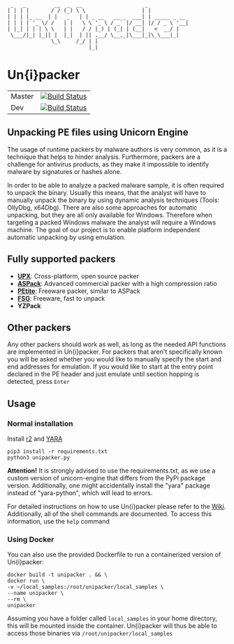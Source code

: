      _   _         __  _  __                    _
    | | | |       / / (_) \ \                  | |
    | | | |_ __  | |   _   | | _ __   __ _  ___| | _____ _ __
    | | | | '_ \/ /   | |   \ \ '_ \ / _` |/ __| |/ / _ \ '__|
    | |_| | | | \ \   | |   / / |_) | (_| | (__|   <  __/ |
     \___/|_| |_|| |  |_|  | || .__/ \__,_|\___|_|\_\___|_|
                  \_\     /_/ | |
                              |_|

# Un{i}packer
| | |
|---|---|
| Master  | [![Build Status](https://travis-ci.org/unipacker/unipacker.svg?branch=master)](https://travis-ci.org/unipacker/unipacker) |
| Dev  | [![Build Status](https://travis-ci.org/unipacker/unipacker.svg?branch=dev)](https://travis-ci.org/unipacker/unipacker) |
## Unpacking PE files using Unicorn Engine

The usage of runtime packers by malware authors is very common, as it is a technique that helps to hinder analysis.
Furthermore, packers are a challenge for antivirus products, as they make it impossible to identify malware by signatures
or hashes alone.

In order to be able to analyze a packed malware sample, it is often required to unpack the binary. Usually this means,
that the analyst will have to manually unpack the binary by using dynamic analysis techniques (Tools: OllyDbg, x64Dbg).
There are also some approaches for automatic unpacking, but they are all only available for Windows. Therefore when
targeting a packed Windows malware the analyst will require a Windows machine. The goal of our project is to enable
platform independent automatic unpacking by using emulation.

## Fully supported packers

- **[UPX](https://github.com/upx/upx)**: Cross-platform, open source packer
- **[ASPack](http://www.aspack.com/)**: Advanced commercial packer with a high compression ratio
- **[PEtite](https://www.un4seen.com/petite/)**: Freeware packer, similar to ASPack
- **[FSG](https://www.aldeid.com/wiki/Category:Digital-Forensics/Computer-Forensics/Anti-Reverse-Engineering/Packers/FSG)**: Freeware, fast to unpack
- **YZPack**

## Other packers
Any other packers should work as well, as long as the needed API functions are implemented in Un{i}packer. For packers that
aren't specifically known you will be asked whether you would like to manually specify the start and end addresses for emulation.
If you would like to start at the entry point declared in the PE header and just emulate until section hopping is detected,
press ```Enter```

## Usage
### Normal installation
Install [r2](https://github.com/radare/radare2) and [YARA](https://github.com/VirusTotal/yara)
```
pip3 install -r requirements.txt
python3 unipacker.py
```
**Attention!** It is strongly advised to use the requirements.txt, as we use a custom version of unicorn-engine that differs
from the PyPi package version. Additionally, one might accidentally install the "yara" package instead of "yara-python",
which will lead to errors.

For detailed instructions on how to use Un{i}packer please refer to the [Wiki](https://github.com/unipacker/unipacker/wiki).
Additionally, all of the shell commands are documented. To access this information, use the ```help``` command
### Using Docker
You can also use the provided Dockerfile to run a containerized version of Un{i}packer:
```
docker build -t unipacker . && \
docker run \
-v ~/local_samples:/root/unipacker/local_samples \
--name unipacker \
--rm \
unipacker 
```
Assuming you have a folder called ```local_samples``` in your home directory, this will be mounted inside the container.
Un{i}packer will thus be able to access those binaries via ```/root/unipacker/local_samples```

